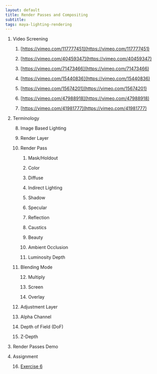 ```yaml
---
layout: default
title: Render Passes and Compositing
subtitle:
tags: maya-lighting-rendering
---
```


1. Video Screening

    1. [https://vimeo.com/117777451](https://vimeo.com/117777451)

    2. [https://vimeo.com/40459347](https://vimeo.com/40459347)

    3. [https://vimeo.com/71473466](https://vimeo.com/71473466)

    4. [https://vimeo.com/15440836](https://vimeo.com/15440836)

    5. [https://vimeo.com/15674201](https://vimeo.com/15674201)

    6. [https://vimeo.com/47988918](https://vimeo.com/47988918)

    7. [https://vimeo.com/41981777](https://vimeo.com/41981777)

2. Terminology

    8. Image Based Lighting

    9. Render Layer

    10. Render Pass

        1. Mask/Holdout

        2. Color

        3. Diffuse

        4. Indirect Lighting

        5. Shadow

        6. Specular

        7. Reflection

        8. Caustics

        9. Beauty

        10. Ambient Occlusion

        11. Luminosity Depth

    11. Blending Mode

        12. Multiply

        13. Screen

        14. Overlay

    12. Adjustment Layer

    13. Alpha Channel

    14. Depth of Field (DoF)

    15. Z-Depth

3. Render Passes Demo

4. Assignment

    16. [Exercise 6](https://docs.google.com/document/d/1pgE2H4ZuulBD1CMgfM2M4tMUl7h9y08-U5ynesXN-78/edit?usp=sharing)

